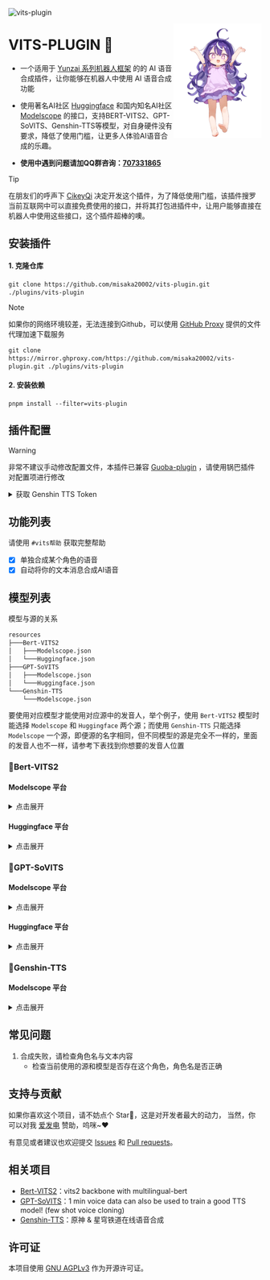 ![vits-plugin](https://socialify.git.ci/erzaozi/vits-plugin/image?description=1&font=Raleway&forks=1&issues=1&language=1&name=1&owner=1&pattern=Circuit%20Board&pulls=1&stargazers=1&theme=Auto)

<img decoding="async" align=right src="resources/readme/girl.png" width="35%">

# VITS-PLUGIN 🍇

- 一个适用于 [Yunzai 系列机器人框架](https://github.com/yhArcadia/Yunzai-Bot-plugins-index) 的的 AI 语音合成插件，让你能够在机器人中使用 AI 语音合成功能

- 使用著名AI社区 [Huggingface](https://huggingface.co/) 和国内知名AI社区 [Modelscope](https://www.modelscope.cn/) 的接口，支持BERT-VITS2、GPT-SoVITS、Genshin-TTS等模型，对自身硬件没有要求，降低了使用门槛，让更多人体验AI语音合成的乐趣。

- **使用中遇到问题请加QQ群咨询：[707331865](https://qm.qq.com/q/TXTIS9KhO2)**

> [!TIP]
> 在朋友们的呼声下 [CikeyQi](https://github.com/CikeyQi) 决定开发这个插件，为了降低使用门槛，该插件搜罗当前互联网中可以直接免费使用的接口，并将其打包进插件中，让用户能够直接在机器人中使用这些接口，这个插件超棒的噢。

## 安装插件

#### 1. 克隆仓库

```
git clone https://github.com/misaka20002/vits-plugin.git ./plugins/vits-plugin
```

> [!NOTE]
> 如果你的网络环境较差，无法连接到Github，可以使用 [GitHub Proxy](https://mirror.ghproxy.com/) 提供的文件代理加速下载服务
> ```
> git clone https://mirror.ghproxy.com/https://github.com/misaka20002/vits-plugin.git ./plugins/vits-plugin
> ```

#### 2. 安装依赖

```
pnpm install --filter=vits-plugin
```

## 插件配置

> [!WARNING]
> 非常不建议手动修改配置文件，本插件已兼容 [Guoba-plugin](https://github.com/guoba-yunzai/guoba-plugin) ，请使用锅巴插件对配置项进行修改

<details> <summary>获取 Genshin TTS Token</summary>
    
在 [这里](https://tts.ai-hobbyist.org/#/apikey) 获取你的专属密钥

</details>

## 功能列表

请使用 `#vits帮助` 获取完整帮助

- [x] 单独合成某个角色的语音
- [x] 自动将你的文本消息合成AI语音

## 模型列表

模型与源的关系

```
resources
├───Bert-VITS2
│   ├───Modelscope.json
│   └───Huggingface.json
├───GPT-SoVITS
│   ├───Modelscope.json
│   └───Huggingface.json
└───Genshin-TTS
    └───Modelscope.json
```
要使用对应模型才能使用对应源中的发音人，举个例子，使用 `Bert-VITS2` 模型时能选择 `Modelscope` 和 `Huggingface` 两个源；而使用 `Genshin-TTS` 只能选择 `Modelscope` 一个源，即便源的名字相同，但不同模型的源是完全不一样的，里面的发音人也不一样，请参考下表找到你想要的发音人位置

### 🍉Bert-VITS2

#### Modelscope 平台

<details><summary>点击展开</summary>

| 模型名称 | 模型名称 | 模型名称 | 模型名称 |
| :---: | :---: | :---: | :---: |
| [AI陈泽（中日英）](https://www.modelscope.cn/studios/xzjosh/Ze-Bert-VITS2-2.3) | [AI星瞳（坏女人）（中日英）](https://www.modelscope.cn/studios/xzjosh/badXT-Bert-VITS2-2.3) | [AI梅西2.0（中日英）](https://www.modelscope.cn/studios/xzjosh/Messi-Bert-VITS2-2.3) | [AI珈乐2.0（中日英）](https://www.modelscope.cn/studios/xzjosh/Carol-Bert-VITS2-2.3) |
| [AI乃琳2.0（中日英）](https://www.modelscope.cn/studios/xzjosh/Queen-Bert-VITS2-2.3) | [AI七海2.0（中日英）](https://www.modelscope.cn/studios/xzjosh/Nana7mi-Bert-VITS2-2.3) | [AI塔菲2.0重制版（中日英）](https://www.modelscope.cn/studios/xzjosh/Taffy-Bert-VITS2-2.3) | [AI东雪莲2.0重制版（中日英）](https://www.modelscope.cn/studios/xzjosh/Azuma-Bert-VITS2-2.3) |
| [AI奶绿2.0（中日英）](https://www.modelscope.cn/studios/xzjosh/LAPLACE-Bert-VITS2-2.3) | [AI尼奈2.0（中日英）](https://www.modelscope.cn/studios/xzjosh/nine-Bert-VITS2-2.3) | [AI科比2.0（中日英）](https://www.modelscope.cn/studios/xzjosh/Kobe-Bert-VITS2-2.3) | [AI嘉然2.0（中日英）](https://www.modelscope.cn/studios/xzjosh/Diana-Bert-VITS2-2.3) |
| [AI丁真2.0（中日英）](https://www.modelscope.cn/studios/xzjosh/DZ-Bert-VITS2-2.3) | [AI丁真2.0（备用1）](https://www.modelscope.cn/studios/xzjosh/dingzhen-Bert-VITS2-2.3) | [AI丁真2.0（备用2）](https://www.modelscope.cn/studios/xzjosh/DZhen-Bert-VITS2-2.3) | [AI炫神2.0（中日英）](https://www.modelscope.cn/studios/xzjosh/Xuan-Bert-VITS2-2.3) |
| [AI电棍2.0（中日英）](https://www.modelscope.cn/studios/xzjosh/otto-Bert-VITS2-2.3) | [AI阿梓2.0（中日英）](https://www.modelscope.cn/studios/xzjosh/Azusa-Bert-VITS2-2.3) | [AI东雪莲2.0（中日英）](https://www.modelscope.cn/studios/xzjosh/Azuma-Bert-VITS2.0.2) | [AI塔菲2.0（中日英）](https://www.modelscope.cn/studios/xzjosh/Taffy-Bert-VITS2.0.2) |
| [AI星瞳2.0（中日英）](https://www.modelscope.cn/studios/xzjosh/2568-Bert-VITS2) | [AI孙笑川2.0（中日英）](https://www.modelscope.cn/studios/xzjosh/SXC-Bert-VITS2) | [AI塔菲](https://www.modelscope.cn/studios/xzjosh/Taffy-Bert-VITS2) | [AI小菲](https://www.modelscope.cn/studios/xzjosh/LittleTaffy-Bert-VITS2) |
| [AI东雪莲](https://www.modelscope.cn/studios/xzjosh/Azuma-Bert-VITS2) | [AI奶绿](https://www.modelscope.cn/studios/xzjosh/LAPLACE-Bert-VITS2) | [AI尼奈](https://www.modelscope.cn/studios/xzjosh/nine1-Bert-VITS2) | [AI珈乐](https://www.modelscope.cn/studios/xzjosh/Carol-Bert-VITS2) |
| [AI电棍](https://www.modelscope.cn/studios/xzjosh/otto-Bert-VITS2) | [AI七海](https://www.modelscope.cn/studios/xzjosh/Nana7mi-Bert-VITS2) | [AI阿梓](https://www.modelscope.cn/studios/xzjosh/Azusa-Bert-VITS2) | [AI星瞳](https://www.modelscope.cn/studios/xzjosh/XingTong-Bert-VITS2) |
| [AI向晚](https://www.modelscope.cn/studios/xzjosh/Ava-Bert-VITS2) | [AI嘉然](https://www.modelscope.cn/studios/xzjosh/Diana-Bert-VITS2) | [AI剑魔](https://www.modelscope.cn/studios/xzjosh/Aatrox-Bert-VITS2) | [AI乃琳](https://www.modelscope.cn/studios/xzjosh/Eileen-Bert-VITS2) |
| [AI贝拉](https://www.modelscope.cn/studios/xzjosh/Bella-Bert-VITS2) | [AI扇宝](https://www.modelscope.cn/studios/xzjosh/ShanBao-Bert-VITS2) | [AI恬豆](https://www.modelscope.cn/studios/xzjosh/Bekki-Bert-VITS2) | [AI黑桃影](https://www.modelscope.cn/studios/xzjosh/Echo-Bert-VITS2) |
| [AI卖卖](https://www.modelscope.cn/studios/xzjosh/maimai-Bert-VITS2) | [AI鹿鸣](https://www.modelscope.cn/studios/xzjosh/Lumi-Bert-VITS2) | [AI文静](https://www.modelscope.cn/studios/xzjosh/Wenjing-Bert-VITS2) |  |

</details>

#### Huggingface 平台

<details><summary>点击展开</summary>

| 模型名称 | 模型名称 | 模型名称 | 模型名称 |
| :---: | :---: | :---: | :---: |
| [AI星瞳（坏女人）（中日英）](https://huggingface.co/spaces/XzJosh/badXT-Bert-VITS2-2.3) | [AI梅西2.0（中日英）](https://huggingface.co/spaces/XzJosh/Messi-Bert-VITS2-2.3) | [AI珈乐2.0（中日英）](https://huggingface.co/spaces/XzJosh/Carol-Bert-VITS2-2.3) | [AI乃琳2.0（中日英）](https://huggingface.co/spaces/XzJosh/Queen-Bert-VITS2-2.3) |
| [AI七海2.0（中日英）](https://huggingface.co/spaces/XzJosh/Nana7mi-Bert-VITS2-2.3) | [AI塔菲2.0重制版（中日英）](https://huggingface.co/spaces/XzJosh/Taffy-Bert-VITS2-2.3) | [AI东雪莲2.0重制版（中日英）](https://huggingface.co/spaces/XzJosh/Azuma-Bert-VITS2-2.3) | [AI奶绿2.0（中日英）](https://huggingface.co/spaces/XzJosh/LAPLACE-Bert-VITS2-2.3) |
| [AI尼奈2.0（中日英）](https://huggingface.co/spaces/XzJosh/nine-Bert-VITS2-2.3) | [AI科比2.0（中日英）](https://huggingface.co/spaces/XzJosh/Kobe-Bert-VITS2-2.3) | [AI嘉然2.0（中日英）](https://huggingface.co/spaces/XzJosh/Diana-Bert-VITS2-2.3) | [AI丁真2.0（中日英）](https://huggingface.co/spaces/XzJosh/DZ-Bert-VITS2-2.3) |
| [AI炫神2.0（中日英）](https://huggingface.co/spaces/XzJosh/Xuan-Bert-VITS2-2.3) | [AI电棍2.0（中日英）](https://huggingface.co/spaces/XzJosh/otto-Bert-VITS2-2.3) | [AI阿梓2.0（中日英）](https://huggingface.co/spaces/XzJosh/Azusa-Bert-VITS2-2.3) | [AI东雪莲2.0（中日英）](https://huggingface.co/spaces/XzJosh/Azuma-Bert-VITS2.0.2) |
| [AI塔菲2.0（中日英）](https://huggingface.co/spaces/XzJosh/Taffy-Bert-VITS2.0.2) | [AI星瞳2.0（中日英）](https://huggingface.co/spaces/XzJosh/2568-Bert-VITS2) | [AI孙笑川2.0（中日英）](https://huggingface.co/spaces/XzJosh/Sun-Bert-VITS2) | [AI塔菲](https://huggingface.co/spaces/XzJosh/Taffy-Bert-VITS2) |
| [AI小菲](https://huggingface.co/spaces/XzJosh/LittleTaffy-Bert-VITS2) | [AI东雪莲](https://huggingface.co/spaces/XzJosh/Azuma-Bert-VITS2) | [AI奶绿](https://huggingface.co/spaces/XzJosh/LAPLACE-Bert-VITS2) | [AI尼奈](https://huggingface.co/spaces/XzJosh/nine1-Bert-VITS2) |
| [AI珈乐](https://huggingface.co/spaces/XzJosh/Carol-Bert-VITS2) | [AI电棍](https://huggingface.co/spaces/XzJosh/otto-Bert-VITS2) | [AI七海](https://huggingface.co/spaces/XzJosh/Nana7mi-Bert-VITS2) | [AI阿梓](https://huggingface.co/spaces/XzJosh/Azusa-Bert-VITS2) |
| [AI星瞳](https://huggingface.co/spaces/XzJosh/XingTong-Bert-VITS2) | [AI向晚](https://huggingface.co/spaces/XzJosh/Ava-Bert-VITS2) | [AI嘉然](https://huggingface.co/spaces/XzJosh/Diana-Bert-VITS2) | [AI剑魔](https://huggingface.co/spaces/XzJosh/Aatrox-Bert-VITS2) |
| [AI乃琳](https://huggingface.co/spaces/XzJosh/Eileen-Bert-VITS2) | [AI贝拉](https://huggingface.co/spaces/XzJosh/Bella-Bert-VITS2) | [AI扇宝](https://huggingface.co/spaces/XzJosh/ShanBao-Bert-VITS2) | [AI恬豆](https://huggingface.co/spaces/XzJosh/Bekki-Bert-VITS2) |
| [AI黑桃影](https://huggingface.co/spaces/XzJosh/Echo-Bert-VITS2) | [AI卖卖](https://huggingface.co/spaces/XzJosh/maimai-Bert-VITS2) | [AI鹿鸣](https://huggingface.co/spaces/XzJosh/Lumi-Bert-VITS2) | [AI文静](https://huggingface.co/spaces/XzJosh/Wenjing-Bert-VITS2) |

</details>

### 🍊GPT-SoVITS

#### Modelscope 平台

<details><summary>点击展开</summary>

| 模型名称 | 模型名称 | 模型名称 | 模型名称 |
| :---: | :---: | :---: | :---: |
| [AI张顺飞](https://www.modelscope.cn/studios/xzjosh/Shun-GPT-SoVITS) | [AI蔡徐坤](https://www.modelscope.cn/studios/xzjosh/Kun-GPT-SoVITS) | [AI米诺](https://www.modelscope.cn/studios/xzjosh/Mino-GPT-SoVITS) | [AI陈泽](https://www.modelscope.cn/studios/xzjosh/Ze-GPT-SoVITS) |
| [AI电棍](https://www.modelscope.cn/studios/xzjosh/otto-GPT-SoVITS) | [AI炫神](https://www.modelscope.cn/studios/xzjosh/Xuan-GPT-SoVITS) | [AI山泥若](https://www.modelscope.cn/studios/xzjosh/Ruo-GPT-SoVITS) | [AI丁真](https://www.modelscope.cn/studios/xzjosh/dingzhen-GPT-SoVITS) |
| [AI孙笑川](https://www.modelscope.cn/studios/xzjosh/sun-GPT-SoVITS) | [AI东雪莲](https://www.modelscope.cn/studios/xzjosh/Azuma-GPT-SoVITS) | [AI塔菲](https://www.modelscope.cn/studios/xzjosh/Taffy-GPT-SoVITS) | [AI奶绿](https://www.modelscope.cn/studios/xzjosh/LAPLACE-GPT-SoVITS) |
| [AI阿梓](https://www.modelscope.cn/studios/xzjosh/Azusa-GPT-SoVITS) | [AI七海](https://www.modelscope.cn/studios/xzjosh/Nana7mi-GPT-SoVITS) | [AI星瞳](https://www.modelscope.cn/studios/xzjosh/XingTong-GPT-SoVITS) | [AI星瞳（坏女人）](https://www.modelscope.cn/studios/xzjosh/badXT-GPT-SoVITS) |
| [AI扇宝](https://www.modelscope.cn/studios/xzjosh/SB-GPT-SoVITS) | [AI扇宝（卖卖）](https://www.modelscope.cn/studios/xzjosh/maimai-GPT-SoVITS) | [AI尼奈](https://www.modelscope.cn/studios/xzjosh/nine-GPT-SoVITS) | [AI恬豆](https://www.modelscope.cn/studios/xzjosh/Bekki-GPT-SoVITS) |
| [AI向晚](https://www.modelscope.cn/studios/xzjosh/Ava-GPT-SoVITS) | [AI贝拉](https://www.modelscope.cn/studios/xzjosh/Bella-GPT-SoVITS) | [AI珈乐](https://www.modelscope.cn/studios/xzjosh/Carol-GPT-SoVITS) | [AI嘉然](https://www.modelscope.cn/studios/xzjosh/Diana-GPT-SoVITS) |
| [AI乃琳](https://www.modelscope.cn/studios/xzjosh/Eileen-GPT-SoVITS) |  |  |  |

</details>

#### Huggingface 平台

<details><summary>点击展开</summary>

| 模型名称 | 模型名称 | 模型名称 | 模型名称 |
| :---: | :---: | :---: | :---: |
| [AI电棍](https://huggingface.co/spaces/XzJosh/otto-GPT-SoVITS) | [AI炫神](https://huggingface.co/spaces/XzJosh/Xuan-GPT-SoVITS) | [AI山泥若](https://huggingface.co/spaces/XzJosh/Ruo-GPT-SoVITS) | [AI丁真](https://huggingface.co/spaces/XzJosh/dingzhen-GPT-SoVITS) |
| [AI孙笑川](https://huggingface.co/spaces/XzJosh/sun-GPT-SoVITS) | [AI东雪莲](https://huggingface.co/spaces/XzJosh/Azuma-GPT-SoVITS) | [AI塔菲](https://huggingface.co/spaces/XzJosh/Taffy-GPT-SoVITS) | [AI奶绿](https://huggingface.co/spaces/XzJosh/LAPLACE-GPT-SoVITS) |
| [AI阿梓](https://huggingface.co/spaces/XzJosh/Azusa-GPT-SoVITS) | [AI七海](https://huggingface.co/spaces/XzJosh/Nana7mi-GPT-SoVITS) | [AI星瞳（坏女人）](https://huggingface.co/spaces/XzJosh/badXT-GPT-SoVITS) | [AI坏女人](https://huggingface.co/spaces/XzJosh/badXT-GPT-SoVITS) |
| [AI扇宝](https://huggingface.co/spaces/XzJosh/SB-GPT-SoVITS) | [AI扇宝（卖卖）](https://huggingface.co/spaces/XzJosh/maimai-GPT-SoVITS) | [AI尼奈](https://huggingface.co/spaces/XzJosh/nine-GPT-SoVITS) | [AI恬豆](https://huggingface.co/spaces/XzJosh/Bekki-GPT-SoVITS) |
| [AI向晚](https://huggingface.co/spaces/XzJosh/Ava-GPT-SoVITS) | [AI贝拉](https://huggingface.co/spaces/XzJosh/Bella-GPT-SoVITS) | [AI珈乐](https://huggingface.co/spaces/XzJosh/Carol-GPT-SoVITS) | [AI嘉然](https://huggingface.co/spaces/XzJosh/Diana-GPT-SoVITS) |
| [AI乃琳](https://huggingface.co/spaces/XzJosh/Eileen-GPT-SoVITS) |  |  |  |

</details>

### 🥕Genshin-TTS

#### Modelscope 平台

<details><summary>点击展开</summary>

| 模型名称 | 模型名称 | 模型名称 | 模型名称 |
| :---: | :---: | :---: | :---: |
| anzai         | 「信使」     | 「公子」     | 「博士」      |
| 「大肉丸」    | 「女士」    | 「散兵」     | 「白老先生」   |
| 七七          | 三月七      | 上杉        | 丹吉尔        |
| 丹恒          | 丹枢        | 丽莎        | 久利须        |
| 久岐忍        | 九条裟罗    | 九条镰治    | 云堇          |
| 五郎          | 伊利亚斯    | 伊迪娅      | 优菈          |
| 伦纳德        | 佐西摩斯    | 佩拉        | 停云          |
| 元太          | 克列门特    | 克拉拉      | 克罗索        |
| 八重神子      | 公输师傅    | 凝光        | 凯亚          |
| 凯瑟琳        | 刃          | 刻晴        | 北斗          |
| 半夏          | 博易        | 博来        | 卡波特        |
| 卡维          | 卡芙卡      | 卢卡        | 可可利亚      |
| 可莉          | 史瓦罗      | 吴船长      | 哲平          |
| 嘉玛          | 嘉良        | 回声海螺    | 坎蒂丝        |
| 埃勒曼        | 埃尔欣根    | 埃德        | 埃泽          |
| 埃洛伊        | 埃舍尔      | 塔杰·拉德卡尼 | 塞塔蕾       |
| 塞琉斯        | 夏洛蒂      | 多莉        | 夜兰          |
| 大慈树王      | 大毫        | 天叔        | 天目十五      |
| 奥兹          | 奥列格      | 女士        | 妮露          |
| 姬子          | 娜塔莎      | 娜维娅      | 安柏          |
| 安西          | 宛烟        | 宵宫        | 岩明          |
| 巴达维        | 布洛妮娅    | 希儿        | 希露瓦        |
| 帕姆          | 帕斯卡      | 常九爷      | 康纳          |
| 开拓者(女)    | 开拓者(男)  | 式大将      | 彦卿          |
| 影            | 德沃沙克    | 恕筠        | 恶龙          |
| 悦            | 慧心        | 戴因斯雷布  | 托克          |
| 托马          | 拉赫曼      | 拉齐        | 掇星攫辰天君   |
| 提纳里        | 斯坦利      | 斯科特      | 旁白          |
| 早柚          | 昆钧        | 明曦        | 景元          |
| 晴霓          | 杜拉夫      | 杰帕德      | 松浦          |
| 林尼          | 枫原万叶    | 柊千里      | 查尔斯        |
| 柯莱          | 桑博        | 欧菲妮      | 毗伽尔        |
| 沙扎曼        | 派蒙        | 流浪者      | 浣溪          |
| 浮游水蕈兽·元素生命 | 海妮耶 | 海芭夏      | 深渊使徒      |
| 深渊法师      | 温迪        | 烟绯        | 爱德琳        |
| 爱贝尔        | 玛乔丽      | 玛塞勒      | 玛格丽特      |
| 玲可          | 珊瑚        | 珊瑚宫心海  | 珐露珊        |
| 班尼特        | 琳妮特      | 琴          | 瑶瑶          |
| 瓦尔特        | 甘雨        | 田铁嘴      | 申鹤          |
| 留云借风真君  | 白术        | 白露        | 百闻          |
| 知易          | 石头        | 砂糖        | 神里绫人      |
| 神里绫华      | 空          | 符玄        | 笼钓瓶一心    |
| 米卡          | 素裳        | 纯水精灵？  | 纳比尔        |
| 纳西妲        | 绮良良      | 绿芙蓉      | 罗刹          |
| 罗莎莉亚      | 羽生田千鹤  | 老孟        | 胡桃          |
| 舒伯特        | 艾丝妲      | 艾伯特      | 艾尔海森      |
| 艾文          | 艾莉丝      | 芙宁娜      | 芭芭拉        |
| 荒泷一斗      | 荧          | 莎拉        | 莫塞伊思      |
| 莫娜          | 莱依拉      | 莺儿        | 菲米尼        |
| 菲谢尔        | 萍姥姥      | 萨赫哈蒂    | 萨齐因        |
| 蒂玛乌斯      | 虎克        | 螺丝咕姆    | 行秋          |
| 西拉杰        | 言笑        | 诺艾尔      | 费斯曼        |
| 赛诺          | 辛焱        | 达达利亚    | 迈勒斯        |
| 迈蒙          | 迪卢克      | 迪奥娜      | 迪娜泽黛      |
| 迪希雅        | 那维莱特    | 重云        | 金人会长      |
| 钟离          | 银狼        | 镜流        | 长生          |
| 阿佩普        | 阿兰        | 阿圆        | 阿娜耶        |
| 阿守          | 阿尔卡米    | 阿巴图伊    | 阿扎尔        |
| 阿拉夫        | 阿晃        | 阿洛瓦      | 阿祇          |
| 阿贝多        | 陆行岩本真蕈·元素生命 | 雷泽    | 雷电将军    |
| 霄翰          | 霍夫曼      | 青镞        | 青雀          |
| 香菱          | 驭空        | 魈          | 鹿野奈奈      |
| 鹿野院平藏    | 黑塔        | 龙二        | 多人对话      |

</details>

## 常见问题
1. 合成失败，请检查角色名与文本内容
   + 检查当前使用的源和模型是否存在这个角色，角色名是否正确

## 支持与贡献

如果你喜欢这个项目，请不妨点个 Star🌟，这是对开发者最大的动力， 当然，你可以对我 [爱发电](https://afdian.net/a/sumoqi) 赞助，呜咪~❤️

有意见或者建议也欢迎提交 [Issues](https://github.com/erzaozi/vits-plugin/issues) 和 [Pull requests](https://github.com/erzaozi/vits-plugin/pulls)。

## 相关项目
* [Bert-VITS2](https://github.com/fishaudio/Bert-VITS2)：vits2 backbone with multilingual-bert
* [GPT-SoVITS](https://github.com/RVC-Boss/GPT-SoVITS)：1 min voice data can also be used to train a good TTS model! (few shot voice cloning)
* [Genshin-TTS](https://www.modelscope.cn/studios/erythrocyte/Bert-VITS2_Genshin_TTS)：原神 & 星穹铁道在线语音合成

## 许可证
本项目使用 [GNU AGPLv3](https://choosealicense.com/licenses/agpl-3.0/) 作为开源许可证。
